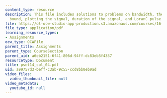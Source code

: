 ```yaml
---
content_type: resource
description: This file includes solutions to problems on bandwidth, theoretical lower
  bound, plotting the signal, duration of the signal, and LoranC pulse.
file: https://ol-ocw-studio-app-production.s3.amazonaws.com/courses/16-01-unified-engineering-i-ii-iii-iv-fall-2005-spring-2006/a99757d3beffc3ab9c55ccd8bb0eb9ad_pset14_sol_04.pdf
file_type: application/pdf
learning_resource_types:
- Assignments
ocw_type: OCWFile
parent_title: Assignments
parent_type: CourseSection
parent_uid: a6eb2151-6f41-806d-94ff-dc83eb5f4337
resourcetype: Document
title: pset14_sol_04.pdf
uid: a99757d3-beff-c3ab-9c55-ccd8bb0eb9ad
video_files:
  video_thumbnail_file: null
video_metadata:
  youtube_id: null
---
```

